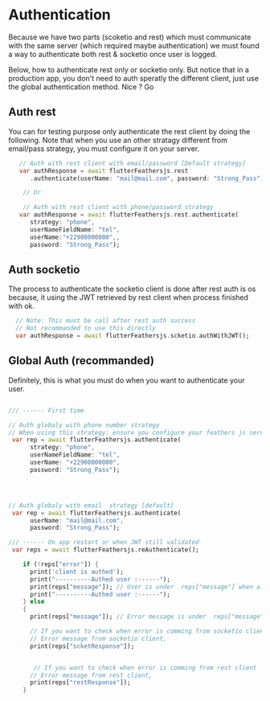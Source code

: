 # Authentication

Because we have two parts (scoketio and rest) which must communicate 
with the same server (which required maybe authentication) we must found a way to authenticate 
both rest & socketio once user is logged.

Below, how to authenticate rest only or socketio only. But notice that in a production app, 
you don't need to auth speratly the different client, just use the global authentication method.
Nice ? Go

## Auth rest

You can for testing purpose only authenticate the rest client by doing the following.
Note that when you use an other stratagy different from email/pass strategy, you must configure it on your server.

```dart
   // Auth with rest client with email/password [Default strategy]
   var authResponse = await flutterFeathersjs.rest
      .authenticate(userName: "mail@mail.com", password: "Strong_Pass");

    // Or

    // Auth with rest client with phone/password strategy
   var authResponse = await flutterFeathersjs.rest.authenticate(
      strategy: "phone",
      userNameFieldName: "tel",
      userName:"+22900000000",,
      password: "Strong_Pass");

```

## Auth socketio

The process to authenticate the socketio client is done after rest auth is os because,
it using the JWT retrieved by rest client when process finished with ok. 

```dart
  // Note: This must be call after rest auth success
  // Not recommanded to use this directly
  var authResponse = await flutterFeathersjs.scketio.authWithJWT();

```



## Global Auth (recommanded)

Definitely, this is what you must do when you want to authenticate your user.

```dart

/// ------ First time

// Auth globaly with phone number strategy
// When using this strategy: ensure you configure your feathers js server accordingly
 var rep = await flutterFeathersjs.authenticate(
      strategy: "phone",
      userNameFieldName: "tel",
      userName: "+22900000000",
      password: "Strong_Pass");




// Auth globaly with email  strategy [default]
 var rep = await flutterFeathersjs.authenticate(
      userName: "mail@mail.com",
      password: "Strong_Pass");

/// ------ On app restart or when JWT still validated
 var reps = await flutterFeathersjs.reAuthenticate();

    if (!reps["error"]) {
      print('client is authed');
      print("----------Authed user :------");
      print(reps["message"]); // User is under  reps["message"] when all thing is Ok
      print("----------Authed user :------");
    } else
    {
      print(reps["message"]); // Error message is under  reps["message"] when something is wrong

      // If you want to check when error is comming from socketio client
      // Error message from socketio client,
      print(reps["scketResponse"]);


       // If you want to check when error is comming from rest client
      // Error message from rest client,
      print(reps["restResponse"]);
    }
```